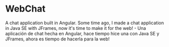 # WebChat
A chat application built in Angular. Some time ago, I made a chat application in Java SE with JFrames, now it's time to make it for the web! - Una aplicación de chat hecha en Angular, hace tiempo hice una con Java SE y JFrames, ahora es tiempo de hacerla para la web!
